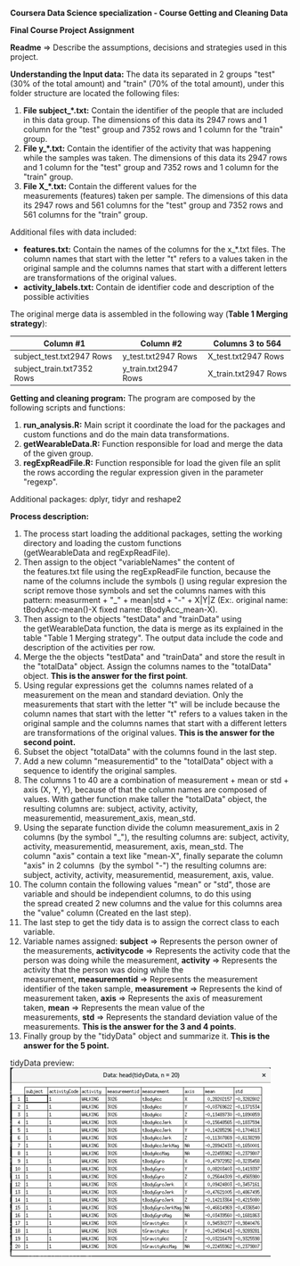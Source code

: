 **Coursera Data Science specialization - Course Getting and Cleaning Data**

**Final Course Project Assignment**

**Readme** ⇒ Describe the assumptions, decisions and strategies used in this project.

**Understanding the Input data:** The data its separated in 2 groups "test" (30% of the total amount) and "train" (70% of the total amount), under this folder structure are located the following files:

1.  **File subject_*.txt:** Contain the identifier of the people that are included in this data group. The dimensions of this data its 2947 rows and 1 column for the "test" group and 7352 rows and 1 column for the "train" group.
2.  **File y_*.txt:** Contain the identifier of the activity that was happening while the samples was taken. The dimensions of this data its 2947 rows and 1 column for the "test" group and 7352 rows and 1 column for the "train" group.
3.  **File X_*.txt:** Contain the different values for the measurements (features) taken per sample. The dimensions of this data its 2947 rows and 561 columns for the "test" group and 7352 rows and 561 columns for the "train" group.

Additional files with data included: 

*   **features.txt:** Contain the names of the columns for the x_*.txt files. The column names that start with the letter "t" refers to a values taken in the original sample and the columns names that start with a different letters are transformations of the original values.
*   **activity_labels.txt:** Contain de identifier code and description of the possible activities

The original merge data is assembled in the following way (**Table 1 Merging strategy**):

| Column #1                  | Column #2            | Columns 3 to 564     |
|----------------------------|----------------------|----------------------|
| subject_test.txt2947 Rows  | y_test.txt2947 Rows  | X_test.txt2947 Rows  |
| subject_train.txt7352 Rows | y_train.txt2947 Rows | X_train.txt2947 Rows |

**Getting and cleaning program:** The program are composed by the following scripts and functions:

1.  **run_analysis.R:** Main script it coordinate the load for the packages and custom functions and do the main data transformations.
2.  **getWearableData.R:** Function responsible for load and merge the data of the given group.
3.  **regExpReadFile.R:** Function responsible for load the given file an split the rows according the regular expression given in the parameter "regexp".

Additional packages: dplyr, tidyr and reshape2

**Process description:**

1.  The process start loading the additional packages, setting the working directory and loading the custom functions (getWearableData and regExpReadFile).
2.  Then assign to the object "variableNames" the content of the features.txt file using the regExpReadFile function, because the name of the columns include the symbols () using regular expresion the script remove those symbols and set the columns names with this pattern: measurment + "_" + mean|std + "-" + X|Y|Z (Ex:. original name: tBodyAcc-mean()-X fixed name: tBodyAcc_mean-X).
3.  Then assign to the objects "testData" and "trainData" using the getWearableData function, the data is merge as its explained in the table "Table 1 Merging strategy". The output data include the code and description of the activities per row. 
4.  Merge the the objects "testData" and "trainData" and store the result in the "totalData" object. Assign the columns names to the "totalData" object. **This is the answer for the first point**.
5.  Using regular expressions get the  columns names related of a measurement on the mean and standard deviation. Only the measurements that start with the letter "t" will be include because the column names that start with the letter "t" refers to a values taken in the original sample and the columns names that start with a different letters are transformations of the original values. **This is the answer for the second point.**
6.  Subset the object "totalData" with the columns found in the last step.
7.  Add a new column "measurementid" to the "totalData" object with a sequence to identify the original samples.
8.  The columns 1 to 40 are a combination of measurement + mean or std + axis (X, Y, Y), because of that the column names are composed of values. With gather function make taller the "totalData" object, the resulting columns are: subject, activity, activity, measurementid, measurement_axis, mean_std.
9.  Using the separate function divide the column measurement_axis in 2 columns (by the symbol "_"), the resulting columns are: subject, activity, activity, measurementid, measurement, axis, mean_std. The column "axis" contain a text like "mean-X", finally separate the column "axis" in 2 columns  (by the symbol "-") the resulting columns are: subject, activity, activity, measurementid, measurement, axis, value.
10.  The column contain the following values "mean" or "std", those are variable and should be independient columns, to do this using the spread created 2 new columns and the value for this columns area the "value" column (Created en the last step).
11.  The last step to get the tidy data is to assign the correct class to each variable.
12.  Variable names assigned: **subject** => Represents the person owner of the measurements, **activitycode** => Represents the activity code that the person was doing while the measurement, **activity** => Represents the activity that the person was doing while the measurement, **measurementid** => Represents the measurement identifier of the taken sample, **measurement** => Represents the kind of measurement taken, **axis** => Represents the axis of measurement taken, **mean** => Represents the mean value of the measurements, **std** => Represents the standard deviation value of the measurements. **This is the answer for the 3 and 4 points**.
13.  Finally group by the "tidyData" object and summarize it. **This is the answer for the 5 point.**

tidyData preview:
![tidyData First 20 Rows Preview](https://github.com/fabiancnieto/courseProject_getting-cleanning-data/blob/master/tidyData-First-20-rows.png)